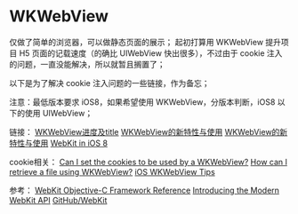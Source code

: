 # WKWebView

仅做了简单的浏览器，可以做静态页面的展示；
起初打算用 WKWebView 提升项目 H5 页面的记载速度（的确比 UIWebView 快出很多），不过由于 cookie 注入的问题，一直没能解决，所以就暂且搁置了；

以下是为了解决 cookie 注入问题的一些链接，作为备忘；

注意：最低版本要求 iOS8，如果希望使用 WKWebView，分版本判断，iOS8 以下的使用 UIWebView；

链接：
<a href="http://blog.csdn.net/reylen/article/details/46679895">WKWebView进度及title</a>
<a href="http://www.brighttj.com/ios/ios-wkwebview-new-features-and-use.html">WKWebView的新特性与使用</a>
<a href="http://www.brighttj.com/ios/ios-wkwebview-new-features-and-use.html">WKWebView的新特性与使用</a>
<a href="http://www.hotobear.com/?p=741">WebKit in iOS 8</a>

cookie相关：
<a href="http://stackoverflow.com/questions/26573137/can-i-set-the-cookies-to-be-used-by-a-wkwebview/26577303#26577303">Can I set the cookies to be used by a WKWebView?</a>
<a href="http://stackoverflow.com/questions/24464397/how-can-i-retrieve-a-file-using-wkwebview/24982211#24982211">How can I retrieve a file using WKWebView?</a>
<a href="http://atmarkplant.com/ios-wkwebview-tips/">iOS WKWebView Tips</a>

参考：
<a href="https://developer.apple.com/library/prerelease/ios/documentation/Cocoa/Reference/WebKit/ObjC_classic/index.html#//apple_ref/doc/uid/TP30000745
">WebKit Objective-C Framework Reference</a>
<a href="https://developer.apple.com/videos/wwdc/2014/">Introducing the Modern WebKit API</a>
<a href="https://github.com/WebKit/webkit">GitHub/WebKit</a>